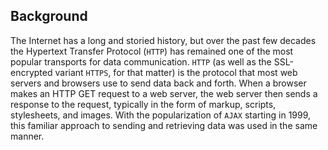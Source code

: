 ## Background 

The Internet has a long and storied history, but over the past few decades the Hypertext Transfer Protocol (`HTTP`) has remained one of the most popular transports for data communication.
`HTTP` (as well as the SSL-encrypted variant `HTTPS`, for that matter) is the protocol that most web servers and browsers use to send data back and forth.
When a browser makes an HTTP GET request to a web server, the web server then sends a response to the request, typically in the form of markup, scripts, stylesheets, and images.
With the popularization of `AJAX` starting in 1999, this familiar approach to sending and retrieving data was used in the same manner.

